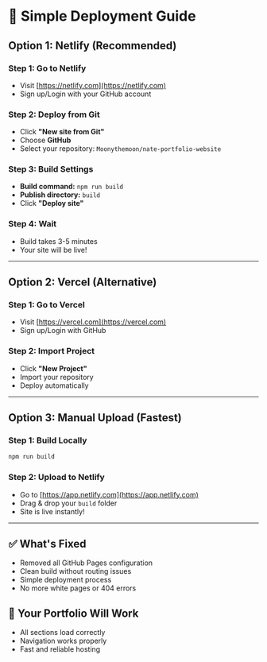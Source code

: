 # 🚀 Simple Deployment Guide

## Option 1: Netlify (Recommended)

### Step 1: Go to Netlify
- Visit [https://netlify.com](https://netlify.com)
- Sign up/Login with your GitHub account

### Step 2: Deploy from Git
- Click **"New site from Git"**
- Choose **GitHub**
- Select your repository: `Moonythemoon/nate-portfolio-website`

### Step 3: Build Settings
- **Build command:** `npm run build`
- **Publish directory:** `build`
- Click **"Deploy site"**

### Step 4: Wait
- Build takes 3-5 minutes
- Your site will be live!

---

## Option 2: Vercel (Alternative)

### Step 1: Go to Vercel
- Visit [https://vercel.com](https://vercel.com)
- Sign up/Login with GitHub

### Step 2: Import Project
- Click **"New Project"**
- Import your repository
- Deploy automatically

---

## Option 3: Manual Upload (Fastest)

### Step 1: Build Locally
```bash
npm run build
```

### Step 2: Upload to Netlify
- Go to [https://app.netlify.com](https://app.netlify.com)
- Drag & drop your `build` folder
- Site is live instantly!

---

## ✅ What's Fixed
- Removed all GitHub Pages configuration
- Clean build without routing issues
- Simple deployment process
- No more white pages or 404 errors

## 🎯 Your Portfolio Will Work
- All sections load correctly
- Navigation works properly
- Fast and reliable hosting
